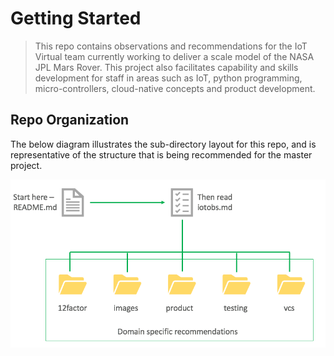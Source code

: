 # Getting Started #

> This repo contains observations and recommendations for the IoT Virtual team currently working to deliver a scale model of the NASA JPL Mars Rover. This project also facilitates capability and skills development for staff in areas such as IoT, python programming, micro-controllers, cloud-native concepts and product development.

## Repo Organization ##

The below diagram illustrates the sub-directory layout for this repo, and is representative of the structure that is being recommended for the master project.

![subdirectory layout](images/subdir.png)